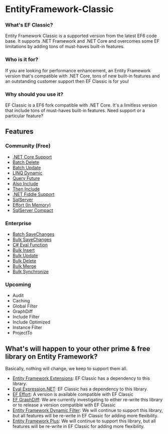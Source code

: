 # EntityFramework-Classic

### What's EF Classic?
Entity Framework Classic is a supported version from the latest EF6 code base. It supports .NET Framework and .NET Core and overcomes some EF limitations by adding tons of must-haves built-in features.

### Who is it for?
If you are looking for performance enhancement, an Entity Framework version that's compatible with .NET Core, tons of new built-in features and an outstanding customer support then EF Classic is for you!

### Why should you use it?
EF Classic is a EF6 fork compatible with .NET Core. It's a limitless version that include tons of must-haves built-in features. Need support or a particular feature? 

## Features

### Community (Free)
- [.NET Core Support](http://entityframework-classic.net/net-core)
- [Batch Delete](http://entityframework-classic.net/delete-from-query)
- [Batch Update](http://entityframework-classic.net/update-from-query)
- [LINQ Dynamic](http://entityframework-classic.net/linq-dynamic)
- [Query Future](http://entityframework-classic.net/query-future)
- [Also Include](http://entityframework-classic.net/also-include)
- [Then Include](http://entityframework-classic.net/then-include)
- [.NET Fiddle Support](http://entityframework-classic.net/net-fiddle)
- [SqlServer](http://entityframework-classic.net/provider-sql-server)
- [Effort (In Memory)](http://entityframework-classic.net/provider-effort-inmemory)
- [SqlServer Compact](http://entityframework-classic.net/provider-sqlserver-compact)

### Enterprise
- [Batch SaveChanges](http://entityframework-classic.net/batch-save-changes)
- [Bulk SaveChanges](http://entityframework-classic.net/bulk-save-changes)
- [C# Eval Function](http://entityframework-classic.net/csharp-eval-function)
- [Bulk Insert](http://entityframework-classic.net/bulk-insert)
- [Bulk Update](http://entityframework-classic.net/bulk-update)
- [Bulk Delete](http://entityframework-classic.net/bulk-delete)
- [Bulk Merge](http://entityframework-classic.net/bulk-merge)
- [Bulk Synchronize](http://entityframework-classic.net/bulk-synchronize)

### Upcoming
- Audit
- Caching
- Global Filter
- GraphDiff
- Include Filter
- Include Optimized
- Instance Filter
- ProjectTo

## What's will happen to your other prime & free library on Entity Framework?
Basically, nothing will change, we keep to support them all.

- [Entity Framework Extensions](http://entityframework-extensions.net/): EF Classic has a dependency to this library.
- [Eval Expression.NET](http://eval-expression.net/): EF Classic has a dependency to this library.
- [EF Effort](https://www.nuget.org/packages/Z.EntityFramework.Classic.Effort/): A version is available compatible with EF Classic
- [EF GraphDiff](https://github.com/zzzprojects/GraphDiff): We are currently investigating to either re-write this library or to release a version compatible with EF Classic
- [Entity Framework Dynamic Filter](http://entityframework-dynamicfilters.net/): We will continue to support this library, but all features will be re-write in EF Classic for adding more flexibility.
- [Entity Framework Plus](http://entityframework-plus.net/): We will continue to support this library, but all features will be re-write in EF Classic for adding more flexibility.
